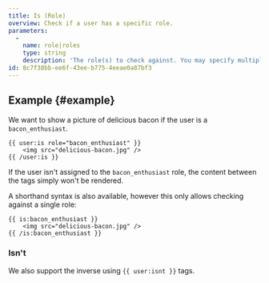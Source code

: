 ```yaml
---
title: Is (Role)
overview: Check if a user has a specific role.
parameters:
  -
    name: role|roles
    type: string
    description: 'The role(s) to check against. You may specify multiple roles by pipe separating them. eg. `{{ user:is role="foo" }}` or `{{ user:is roles="foo|bar" }}`.'
id: 8c7f38bb-ee6f-43ee-b775-4eeae0a87bf3
---
```

## Example {#example}

We want to show a picture of delicious bacon if the user is a `bacon_enthusiast`.

```
{{ user:is role="bacon_enthusiast" }}
    <img src="delicious-bacon.jpg" />
{{ /user:is }}
```

If the user isn't assigned to the `bacon_enthusiast` role, the content between the tags simply won't be rendered.

A shorthand syntax is also available, however this only allows checking against a single role:

```
{{ is:bacon_enthusiast }}
    <img src="delicious-bacon.jpg" />
{{ /is:bacon_enthusiast }}
```

### Isn't

We also support the inverse using `{{ user:isnt }}` tags.
